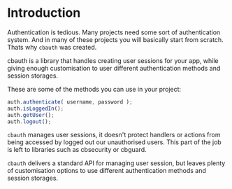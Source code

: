 # Introduction

Authentication is tedious. Many projects need some sort of authentication system. And in many of these projects you will basically start from scratch. Thats why `cbauth` was created.

cbauth is a library that handles creating user sessions for your app, while giving enough customisation to user different authentication methods and session storages.

These are some of the methods you can use in your project:

```javascript
auth.authenticate( username, password );
auth.isLoggedIn();
auth.getUser();
auth.logout();
```

`cbauth` manages user sessions, it doesn't protect handlers or actions from being accessed by logged out our unauthorised users. This part of the job is left to libraries such as cbsecurity or cbguard.

`cbauth` delivers a standard API for managing user session, but leaves plenty of customisation options to use different authentication methods and session storages.

